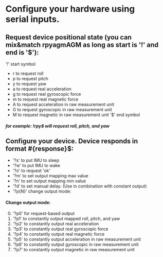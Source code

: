 # Configure your hardware using serial inputs.





## Request device positional state (you can mix&match rpyagmAGM as long as start is '!' and end is '$'):
'!' start symbol
- r to request roll
- p to request pitch
- y to request yaw
- a to request real acceleration
- g to request real gyroscopic force
- m to request real magnetic force
- A to request acceleration in raw measurement unit
- G to request gyroscopic in raw measurement unit
- M to request magnetic in raw measurement unit
'$' end symbol

##### for example: !rpy$ will request roll, pitch, and yaw


## Configure your device. Device responds in format #{response}$:
- '?s' to put IMU to sleep
- '?w' to put IMU to wake
- '?o' to request 'ok'
- '?m' to set output mapping max value
- '?n' to set output mapping min value
- '?d' to set manual delay. (Use in combination with constant output)
- '?p{N}' change output mode:
#### Change output mode:
0. '?p0' for request-based output
1. '?p1' to constantly output mapped roll, pitch, and yaw
2. '?p2' to constantly output real acceleration
3. '?p3' to constantly output real gyroscopic force
4. '?p4' to constantly output real magnetic force
5. '?p5' to constantly output acceleration in raw measurement unit
6. '?p6' to constantly output gyroscopic in raw measurement unit
7. '?p7' to constantly output magnetic in raw measurement unit
